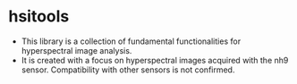 # hsitools

- This library is a collection of fundamental functionalities for hyperspectral image analysis.
- It is created with a focus on hyperspectral images acquired with the nh9 sensor. Compatibility with other sensors is not confirmed.
